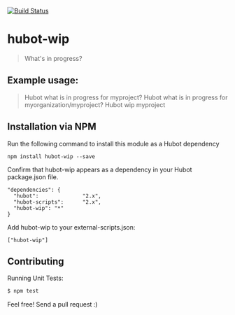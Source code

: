 [![Build Status](https://travis-ci.org/betterup/hubot-wip.svg?branch=master)](https://travis-ci.org/betterup/hubot-wip)

# hubot-wip

> What's in progress?

## Example usage:
> Hubot what is in progress for myproject?
> Hubot what is in progress for myorganization/myproject?
> Hubot wip myproject

## Installation via NPM

Run the following command to install this module as a Hubot dependency

```
npm install hubot-wip --save
```

Confirm that hubot-wip appears as a dependency in your Hubot package.json file.

```
"dependencies": {
  "hubot":              "2.x",
  "hubot-scripts":      "2.x",
  "hubot-wip": "*"
}
```

Add hubot-wip to your external-scripts.json:

```
["hubot-wip"]
```

## Contributing

Running Unit Tests:
```bash
$ npm test
```

Feel free! Send a pull request :)

